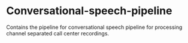 # Conversational-speech-pipeline
Contains the pipeline for conversational speech pipeline for processing channel separated call center recordings.
